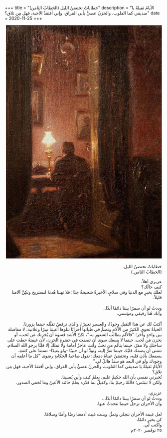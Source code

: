 +++
title = "خطاباتٌ تحتضنُ الليل (الخطابُ الثامن)"
description = "الأيامُ ثقيلةٌ يا صديقي كما القلوب، والحزنُ عصيٌّ يأبى الفراق، وإني أفتقدُ الأحبة، فهل مِن تلاق؟"
date = 2020-11-25
+++


<div dir="rtl">

![night-words](night-words.jpg)
<br>

خطاباتٌ تحتضنُ الليل. <br>
(الخطابُ الثامن.) <br>

عزيزي أهلاً، <br>
كيف حالُك؟ <br>
لعلك بخيرٍ مع الدنيا وفي سلامٍ، الأخيرةُ شحيحةٌ جدًا؛ فلا تهبنا هُدنةً لنستريح وتكِنَّ آلامنا قليلاً. <br>
<br>
وددتُ لو أن سمرًا بيننا دائمًا أبدًا.. <br>
وأنك هُنا رفيقي ومؤنسي. <br>
<br>
أكتبُ لك عن هذا الثقيلِ وجودًا، والعسيرِ تعبيرًا، والذي نرفضُ تقبُّله حينما يزورنا. <br>
الحياةُ تحوي الكثيرُ من الآلامِ وتضمُّ في طياتها أحزانًا تتلوها أعيننا سِرًا وعلانية، لا مفاضلة بين واحدٍ وآخر؛ "فالألم يطالب الشعور به."، لكنَّ الأشد قسوة أن يُحزنك مَن تُحب، أو يَحزن مَن تُحب. حينما لا يسعك سوى أن تصمت في حضرةِ الحزن، لأن غيمتهُ حطت على ساحتكِ ولا مفرّ، حينما يتألم من تحبُ وأنت عاجزٌ أمامهُ ولا تملكُ إلا قلبًا يرجو الله السلام. تتمنى أن يضمك قلبُك حينما تفرُّ إليه، وتودُّ لو أن حبيبًا -ولو بعيدًا- تستندُ على كتفةِ، يسمعكَ بأذنِ قلبه، وتحتضنُ عيناهُ دمعك؛ تقول صاحبةُ الحكايةِ رضوى "كل ما أعلمه أن وجودك ولو في البعد هو سندٌ هائلٌ لي." <br>
الأيامُ ثقيلةٌ يا صديقي كما القلوب، والحزنُ عصيٌّ يأبى الفراق، وإني أفتقدُ الأحبة، فهل مِن تلاق؟ <br>
تُخبرني نفسي بأن الله حكيمٌ عليم، يعلمُ كيف وأين يُصيبنا. <br>
ولكن لا تبتئس؛ فاللهُ رحيمٌ بنا، وكفيلٌ بما قدّره يعلمُ خائنة الأعينُ وما تُخفي الصدور. <br>
<br>
عزيزي، <br>
وددتُ لو أن سمرًا بيننا دائمًا أبدًا،.. <br>
وأن الأحزان ترحلُ حينما نتحدثُ عنها. <br>
<br>
لعل غيمة الأحزان تنجلي وتمرُّ، وينبت غيث أدمعنا رضًا وأمنًا وسلامًا. <br>
كن بخيرٍ دائمًا، <br>
واكتب لي. <br>
٢٥ نوڤمبر ٢٠٢٠م <br>

</div>